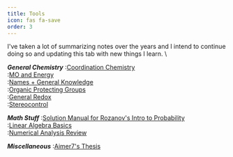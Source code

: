 ```yaml
---
title: Tools
icon: fas fa-save
order: 3
---
```


I've taken a lot of summarizing notes over the years and I intend to continue doing so and updating this tab with new things I learn. \

***General Chemistry***
:[Coordination Chemistry] \
:[MO and Energy] \
:[Names + General Knowledge](/docs/past/chemistry/Names+General_Knowledge.pdf) \
:[Organic Protecting Groups](/docs/past/chemistry/Protecting_Groups.pdf) \
:[General Redox](/docs/past/chemistry/Redox.pdf) \
:[Stereocontrol](/docs/past/chemistry/Rxn_Patterns.pdf) 

***Math Stuff***
:[Solution Manual for Rozanov's Intro to Probability](/docs/past/math/solnmanual_rozanov.pdf) \
:[Linear Algebra Basics](/docs/past/math/Math_Linear_Algebra_2.pdf) \
:[Numerical Analysis Review](/docs/past/math/numanalysis.pdf) 

***Miscellaneous***
:[Aimer7's Thesis](/docs/past/misc/aimer7thesis.pdf)

[Coordination Chemistry]: ../docs/past/chemistry/CoordChem_Overview.pdf
[MO and Energy]: ../docs/past/chemistry/General_MO_and_Energics.pdf
[Names + General]: ../docs/past/chemistry/Names+General_Knowledge.pdf
[General Redox]: ../docs/past/chemistry/Redox.pdf
[Stereocontrol]: ../docs/past/chemistry/Stereocontrol.pdf
[Solution Manual for Rozanov's Intro to Probability]: ../docs/past/math/solnmanual_rozanov.pdf
[Linear Algebra Basics]: ../docs/past/math/Math_Linear_Algebra_2.pdf
[Numerical Analysis Review]: ../docs/past/math/numanalysis.pdf
[Aimer7's Thesis]: ../docs/misc/aimer7thesis.pdf